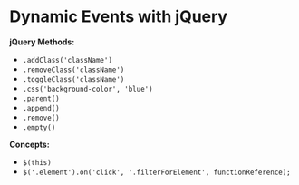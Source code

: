 # Dynamic Events with jQuery

**jQuery Methods:**

- `.addClass('className')`
- `.removeClass('className')`
- `.toggleClass('className')`
- `.css('background-color', 'blue')`
- `.parent()`
- `.append()`
- `.remove()`
- `.empty()`

**Concepts:**

- `$(this)`
- `$('.element').on('click', '.filterForElement', functionReference);`